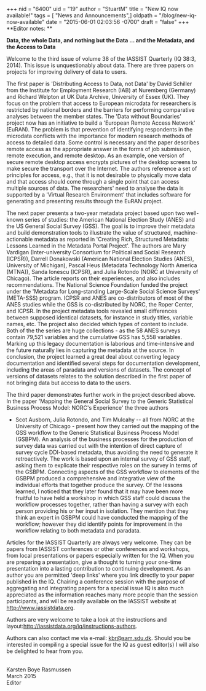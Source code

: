 +++
nid = "6400"
uid = "19"
author = "StuartM"
title = "New IQ now available!"
tags = [ "News and Announcements",]
oldpath = "/blog/new-iq-now-available"
date = "2015-06-01 02:03:56 -0700"
draft = "false"
+++
**Editor notes: **

**Data, the whole Data, and nothing but the Data ... and the Metadata,
and the Access to Data**

Welcome to the third issue of volume 38 of the IASSIST Quarterly (IQ
38:3, 2014). This issue is unquestionably about data. There are three
papers on projects for improving delivery of data to users.

The first paper is 'Distributing Access to Data, not Data' by David
Schiller from the Institute for Employment Research (IAB) at Nuremberg
(Germany) and Richard Welpton at UK Data Archive, University of Essex
(UK). They focus on the problem that access to European microdata for
researchers is restricted by national borders and the barriers for
performing comparative analyses between the member states. The 'Data
without Boundaries' project now has an initiative to build a 'European
Remote Access Network' (EuRAN). The problem is that prevention of
identifying respondents in the microdata conflicts with the importance
for modern research methods of access to detailed data. Some control is
necessary and the paper describes remote access as the appropriate
answer in the forms of job submission, remote execution, and remote
desktop. As an example, one version of secure remote desktop access
encrypts pictures of the desktop screens to make secure the transport
over the Internet. The authors reference a set of principles for access,
e.g., that it is not desirable to physically move data and that access
should come through a single point that can access multiple sources of
data. The researchers' need to analyse the data is supported by a
'Virtual Research Environment' that includes software for generating and
presenting results through the EuRAN project.

The next paper presents a two-year metadata project based upon two
well-known series of studies: the American National Election Study
(ANES) and the US General Social Survey (GSS). The goal is to improve
their metadata and build demonstration tools to illustrate the value of
structured, machine-actionable metadata as reported in 'Creating Rich,
Structured Metadata: Lessons Learned in the Metadata Portal Project'.
The authors are Mary Vardigan (Inter-university Consortium for Political
and Social Research (ICPSR)), Darrell Donakowski (American National
Election Studies (ANES), University of Michigan), Pascal Heus (Metadata
Technology North America (MTNA)), Sanda Ionescu (ICPSR), and Julia
Rotondo (NORC at University of Chicago). The article reports on their
experiences, and also includes recommendations. The National Science
Foundation funded the project under the 'Metadata for Long-standing
Large-Scale Social Science Surveys' (META-SSS) program. ICPSR and ANES
are co-distributors of most of the ANES studies while the GSS is
co-distributed by NORC, the Roper Center, and ICPSR. In the project
metadata tools revealed small differences between supposed identical
datasets, for instance in study titles, variable names, etc. The project
also decided which types of content to include. Both of the the series
are huge collections - as the 58 ANES surveys contain 79,521 variables
and the cumulative GSS has 5,558 variables. Marking up this legacy
documentation is laborious and time-intensive and the future naturally
lies in capturing the metadata at the source. In conclusion, the project
learned a great deal about converting legacy documentation and
identified several steps for documentation development, including the
areas of paradata and versions of datasets. The concept of versions of
datasets relates to the solution described in the first paper of not
bringing data but access to data to the users.

The third paper demonstrates further work in the project described
above. In the paper 'Mapping the General Social Survey to the Generic
Statistical Business Process Model: NORC's Experience' the three authors
- Scot Ausborn, Julia Rotondo, and Tim Mulcahy -- all from NORC at the
University of Chicago - present how they carried out the mapping of the
GSS workflow to the Generic Statistical Business Process Model (GSBPM).
An analysis of the business processes for the production of survey data
was carried out with the intention of direct capture of survey cycle
DDI-based metadata, thus avoiding the need to generate it retroactively.
The work is based upon an internal survey of GSS staff, asking them to
explicate their respective roles on the survey in terms of the GSBPM.
Connecting aspects of the GSS workflow to elements of the GSBPM produced
a comprehensive and integrative view of the individual efforts that
together produce the survey. Of the lessons learned, I noticed that they
later found that it may have been more fruitful to have held a workshop
in which GSS staff could discuss the workflow processes together, rather
than having a survey with each person providing his or her input in
isolation. They mention that they think an expert in GSBPM could have
conducted the mapping of the workflow; however they did identify points
for improvement in the workflow relating to both metadata and paradata.

Articles for the IASSIST Quarterly are always very welcome. They can be
papers from IASSIST conferences or other conferences and workshops, from
local presentations or papers especially written for the IQ. When you
are preparing a presentation, give a thought to turning your one-time
presentation into a lasting contribution to continuing development. As
an author you are permitted 'deep links' where you link directly to your
paper published in the IQ. Chairing a conference session with the
purpose of aggregating and integrating papers for a special issue IQ is
also much appreciated as the information reaches many more people than
the session participants, and will be readily available on the IASSIST
website at <http://www.iassistdata.org>.

Authors are very welcome to take a look at the instructions and
layout:<http://iassistdata.org/iq/instructions-authors>.

Authors can also contact me via e-mail: <kbr@sam.sdu.dk>. Should you be
interested in compiling a special issue for the IQ as guest editor(s) I
will also be delighted to hear from you.

\
Karsten Boye Rasmussen\
March 2015\
Editor
